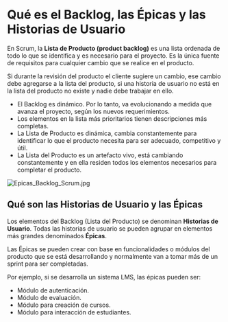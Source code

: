 ﻿# Qué es el Backlog, las Épicas y las Historias de Usuario

En Scrum, la  **Lista de Producto (product backlog)**  es una lista ordenada de todo lo que se identifica y es necesario para el proyecto. Es la única fuente de requisitos para cualquier cambio que se realice en el producto.

Si durante la revisión del producto el cliente sugiere un cambio, ese cambio debe agregarse a la lista del producto, si una historia de usuario no está en la lista del producto no existe y nadie debe trabajar en ello.

-   El Backlog es dinámico. Por lo tanto, va evolucionando a medida que avanza el proyecto, según los nuevos requerimientos.
-   Los elementos en la lista más prioritarios tienen descripciones más completas.
-   La Lista de Producto es dinámica, cambia constantemente para identificar lo que el producto necesita para ser adecuado, competitivo y útil.
-   La Lista del Producto es un artefacto vivo, está cambiando constantemente y en ella residen todos los elementos necesarios para completar el producto.

![Epicas_Backlog_Scrum.jpg](https://static.platzi.com/media/user_upload/Epicas_Backlog_Scrum-ebb8ed56-ed6c-4d55-bf72-b4e522529e88.jpg)

## Qué son las Historias de Usuario y las Épicas

Los elementos del Backlog (Lista del Producto) se denominan  **Historias de Usuario**. Todas las historias de usuario se pueden agrupar en elementos más grandes denominados  **Épicas**.

Las Épicas se pueden crear con base en funcionalidades o módulos del producto que se está desarrollando y normalmente van a tomar más de un sprint para ser completadas.

Por ejemplo, si se desarrolla un sistema LMS, las épicas pueden ser:

-   Módulo de autenticación.
-   Módulo de evaluación.
-   Módulo para creación de cursos.
-   Módulo para interacción de estudiantes.
